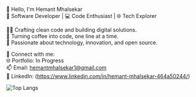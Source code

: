 👋 Hello, I'm Hemant Mhalsekar <br>
🚀 Software Developer | 💻 Code Enthusiast | 🌐 Tech Explorer

👨‍💻 Crafting clean code and building digital solutions.<br>
🔧 Turning coffee into code, one line at a time.<br>
🌟 Passionate about technology, innovation, and open source.<br>

🔗 Connect with me:<br>
🌐 Portfolio: In Progress<br>
📫 Email: hemantmhalsekar1@gmail.com<br>
📱 LinkedIn: (https://www.linkedin.com/in/hemant-mhalsekar-464a50244/)

![Top Langs](https://github-readme-stats.vercel.app/api/top-langs/?username=Hemant-Mhalsekar&layout=compact&langs_count=8)
<!---
Hemant-Mhalsekar/Hemant-Mhalsekar is a ✨ special ✨ repository because its `README.md` (this file) appears on your GitHub profile.
You can click the Preview link to take a look at your changes.
--->
